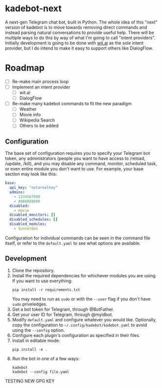 # kadebot-next

A next-gen Telegram chat bot, built in Python. The whole idea of this "next" version of kadebot is to move towards removing direct commands and instead parsing natural conversations to provide useful help. There will be multiple ways to do this by way of what I'm going to call "intent providers". Initially development is going to be done with [wit.ai](https://wit.ai) as the sole intent provider, but I do intend to make it easy to support others like DialogFlow.

# Roadmap

- [ ] Re-make main process loop
- [ ] Implement an intent provider
  - [ ] wit.ai
  - [ ] DialogFlow
- [ ] Re-make many kadebot commands to fit the new paradigm
  - [ ] Weather
  - [ ] Movie info
  - [ ] Wikipedia Search
  - [ ] Others to be added

## Configuration

The base set of configuration requires you to specify your Telegram bot token, any administrators (people you want to have access to /reload, /update, /kill), and you may disable any command, monitor, scheduled task, or even entire module you don't want to use. For example, your base section may look like this:
```yaml
base:
  api_key: "notarealkey"
  admins:
    - 1234567890
    - 8888888888
  disabled:
    - movie
  disabled_monitors: []
  disabled_schedules: []
  disabled_modules:
    - SonnetGen
```
Configuration for individual commands can be seen in the command file itself, or refer to the `default.yaml` to see what options are available.

## Development

1. Clone the repository.
2. Install the required dependencies for whichever modules you are using. If you want to use everything:
   ```
   pip install -r requirements.txt
   ```
   You may need to run as `sudo` or with the `--user` flag if you don't have `sudo` priveledges.
3. Get a bot token for Telegram, through @BotFather.
4. Get your user ID for Telegram, through @myidbot.
5. Modify `default.yaml` and configure whatever you would like. Optionally, copy the configuration to `~/.config/kadebot/kadebot.yaml` to avoid using the `--config` option.
6. Configure each plugin's configuration as specified in their files.
7. Install in editable mode:
   ```
   pip install -e .
   ``` 
8. Run the bot in one of a few ways:
   ```
   kadebot
   kadebot --config file.yaml
   ```

TESTING NEW GPG KEY
